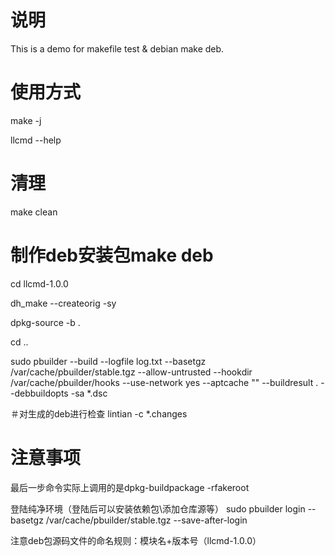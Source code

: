 # 说明

This is a demo for makefile test & debian make deb.

# 使用方式

make -j


llcmd --help

# 清理

make clean

# 制作deb安装包make deb

cd llcmd-1.0.0


dh_make --createorig -sy


dpkg-source -b .


cd ..


sudo pbuilder --build  --logfile log.txt --basetgz /var/cache/pbuilder/stable.tgz --allow-untrusted --hookdir /var/cache/pbuilder/hooks --use-network yes --aptcache "" --buildresult . --debbuildopts -sa *.dsc


＃对生成的deb进行检查
lintian -c *.changes

# 注意事项

最后一步命令实际上调用的是dpkg-buildpackage -rfakeroot


登陆纯净环境（登陆后可以安装依赖包\添加仓库源等）
sudo pbuilder login --basetgz /var/cache/pbuilder/stable.tgz --save-after-login

注意deb包源码文件的命名规则：模块名+版本号（llcmd-1.0.0）
